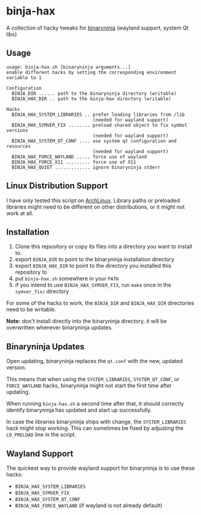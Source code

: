 # binja-hax

A collection of hacky tweaks for [binaryninja](https://binary.ninja) (wayland
support, system Qt libs)

## Usage

```
usage: binja-hax.sh [binaryninja arguments...]
enable different hacks by setting the corresponding environment variable to 1

Configuration
  BINJA_DIR ...... path to the binaryninja directory (writable)
  BINJA_HAX_DIR .. path to the binja-hax directory (writable)

Hacks
  BINJA_HAX_SYSTEM_LIBRARIES .. prefer loading libraries from /lib
                                (needed for wayland support)
  BINJA_HAX_SYMVER_FIX ........ preload shared object to fix symbol versions
                                (needed for wayland support)
  BINJA_HAX_SYSTEM_QT_CONF .... use system qt configuration and resources
                                (needed for wayland support)
  BINJA_HAX_FORCE_WAYLAND ..... force use of wayland
  BINJA_HAX_FORCE_X11 ......... force use of X11
  BINJA_HAX_QUIET ............. ignore binaryninja stderr
```

## Linux Distribution Support

I have only tested this script on [ArchLinux](https://archlinux.org). Library
paths or preloaded libraries might need to be different on other distributions,
or it might not work at all.

## Installation

1. Clone this repository or copy its files into a directory you want to install
   to.
2. export `BINJA_DIR` to point to the binaryninja installation directory
3. export `BINJA_HAX_DIR` to point to the directory you installed this
   repository to
4. put `binja-hax.sh` somewhere in your `PATH`
5. if you intend to use `BINJA_HAX_SYMVER_FIX`, run `make` once in the
   `symver_fix/` directory

For some of the hacks to work, the `BINJA_DIR` and `BINJA_HAX_DIR` directories
need to be writable.

**Note:** don't install directly into the binaryninja directory, it will be
overwritten whenever binaryninja updates.

## Binaryninja Updates

Open updating, binaryninja replaces the `qt.conf` with the new, updated version.

This means that when using the `SYSTEM_LIBRARIES`, `SYSTEM_QT_CONF`, or
`FORCE_WAYLAND` hacks, binaryninja might not start the first time after
updating.

When running `binja-hax.sh` a second time after that, it should correctly
identify binaryninja has updated and start up successfully.

In case the libraries binaryninja ships with change, the `SYSTEM_LIBRARIES` hack
might stop working. This can sometimes be fixed by adjusting the `LD_PRELOAD`
line in the script.

## Wayland Support

The quickest way to provide wayland support for binaryninja is to use these
hacks:

- `BINJA_HAX_SYSTEM_LIBRARIES`
- `BINJA_HAX_SYMVER_FIX`
- `BINJA_HAX_SYSTEM_QT_CONF`
- `BINJA_HAX_FORCE_WAYLAND` (if wayland is not already default)
